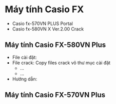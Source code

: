 # Máy tính Casio FX #
  - Casio fx-570VN PLUS Portal
  - Casio fx-580VN X Ver.2.00 Crack

## Máy tính Casio FX-580VN Plus
  - File cài đặt:
  - File crack: Copy files crack vô thư mục cài đặt
    - ...
    - ...
  - Hướng dẫn: 

## Máy tính Casio FX-570VN Plus
